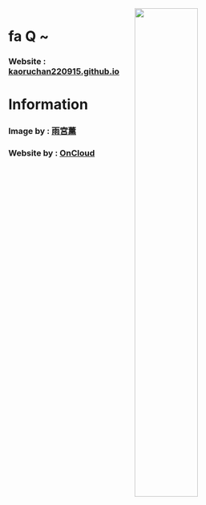 <img width="50%" src="https://i.ibb.co/B3kSq9V/Q.png" border="0" align="right">

# fa Q ~

### Website : [kaoruchan220915.github.io](https://kaoruchan220915.github.io "fa Q")

# Information

### Image by : [雨宮薰](https://www.instagram.com/qwe226637 "雨宮薰's instagram profile")

### Website by : [OnCloud](https://github.com/Anonymous-AAAA "OnCloud's GitHub profile")

